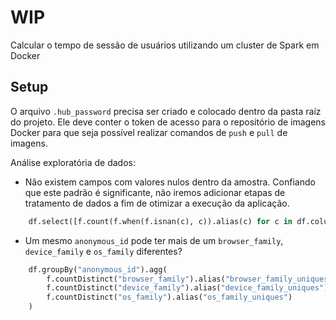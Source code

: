 # WIP

Calcular o tempo de sessão de usuários utilizando um cluster de Spark em Docker

## Setup
O arquivo `.hub_password` precisa ser criado e colocado dentro da pasta raíz do projeto. Ele deve conter o token de acesso para o repositório de imagens Docker para que seja possível realizar comandos de `push` e `pull` de imagens.

Análise exploratória de dados:
- Não existem campos com valores nulos dentro da amostra. Confiando que este padrão é significante, não iremos adicionar etapas de tratamento de dados a fim de otimizar a execução da aplicação.

```python
    df.select([f.count(f.when(f.isnan(c), c)).alias(c) for c in df.columns]).show()
```

- Um mesmo `anonymous_id` pode ter mais de um `browser_family`, `device_family` e `os_family` diferentes?

```python
    df.groupBy("anonymous_id").agg(
        f.countDistinct("browser_family").alias("browser_family_uniques"),
        f.countDistinct("device_family").alias("device_family_uniques"),
        f.countDistinct("os_family").alias("os_family_uniques")
    )
```
